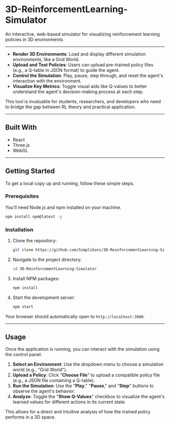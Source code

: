 # 3D-ReinforcementLearning-Simulator

An interactive, web-based simulator for visualizing reinforcement learning policies in 3D environments

-----

  * **Render 3D Environments**: Load and display different simulation environments, like a Grid World.
  * **Upload and Test Policies**: Users can upload pre-trained policy files (e.g., a Q-table in JSON format) to guide the agent.
  * **Control the Simulation**: Play, pause, step through, and reset the agent's interaction with the environment.
  * **Visualize Key Metrics**: Toggle visual aids like Q-values to better understand the agent's decision-making process at each step.

This tool is invaluable for students, researchers, and developers who need to bridge the gap between RL theory and practical application.

-----

## Built With

  * React
  * Three.js
  * WebGL

-----

## Getting Started

To get a local copy up and running, follow these simple steps.

### Prerequisites

You'll need Node.js and npm installed on your machine.

```bash
npm install npm@latest -g
```

### Installation

1.  Clone the repository:
    ```bash
    git clone https://github.com/SimpliSoni/3D-ReinforcementLearning-Simulator.git
    ```
2.  Navigate to the project directory:
    ```bash
    cd 3D-ReinforcementLearning-Simulator
    ```
3.  Install NPM packages:
    ```bash
    npm install
    ```
4.  Start the development server:
    ```bash
    npm start
    ```

Your browser should automatically open to `http://localhost:3000`.

-----

## Usage

Once the application is running, you can interact with the simulation using the control panel:

1.  **Select an Environment**: Use the dropdown menu to choose a simulation world (e.g., "Grid World").
2.  **Upload a Policy**: Click "**Choose File**" to upload a compatible policy file (e.g., a JSON file containing a Q-table).
3.  **Run the Simulation**: Use the "**Play**," "**Pause**," and "**Step**" buttons to observe the agent's behavior.
4.  **Analyze**: Toggle the "**Show Q-Values**" checkbox to visualize the agent's learned values for different actions in its current state.

This allows for a direct and intuitive analysis of how the trained policy performs in a 3D space.
